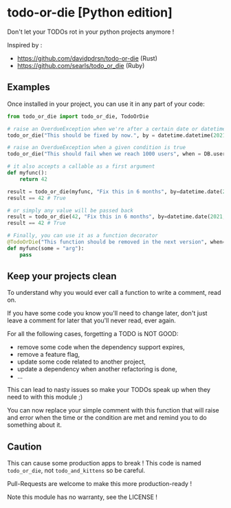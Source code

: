 # todo-or-die [Python edition]
Don't let your TODOs rot in your python projects anymore !

Inspired by :
- https://github.com/davidpdrsn/todo-or-die (Rust)
- https://github.com/searls/todo_or_die (Ruby)

## Examples
Once installed in your project, you can use it in any part of your code:

```python
from todo_or_die import todo_or_die, TodoOrDie

# raise an OverdueException when we're after a certain date or datetime
todo_or_die("This should be fixed by now.", by = datetime.datetime(2021, 6, 25, 15, 34, 55))

# raise an OverdueException when a given condition is true
todo_or_die("This should fail when we reach 1000 users", when = DB.users.count() > 1000)

# it also accepts a callable as a first argument
def myfunc():
    return 42

result = todo_or_die(myfunc, "Fix this in 6 months", by=datetime.date(2021, 6, 31))
result == 42 # True

# or simply any value will be passed back
result = todo_or_die(42, "Fix this in 6 months", by=datetime.date(2021, 6, 31))
result == 42 # True

# Finally, you can use it as a function decorator
@TodoOrDie("This function should be removed in the next version", when= build > 2000)
def myfunc(some = "arg"):
    pass

```

## Keep your projects clean
To understand why you would ever call a function to write a comment, read on.

If you have some code you know you'll need to change later, don't just leave a
comment for later that you'll never read, ever again.

For all the following cases, forgetting a TODO is NOT GOOD:
- remove some code when the dependency support expires, 
- remove a feature flag, 
- update some code related to another project,
- update a dependency when another refactoring is done,
- ...

This can lead to nasty issues so make your TODOs speak up when they need to 
with this module ;)

You can now replace your simple comment with this function that will raise
and error when the time or the condition are met and remind you to do something
about it.

## Caution
This can cause some production apps to break ! This code is named `todo_or_die`,
not `todo_and_kittens` so be careful.

Pull-Requests are welcome to make this more production-ready !

Note this module has no warranty, see the LICENSE !
